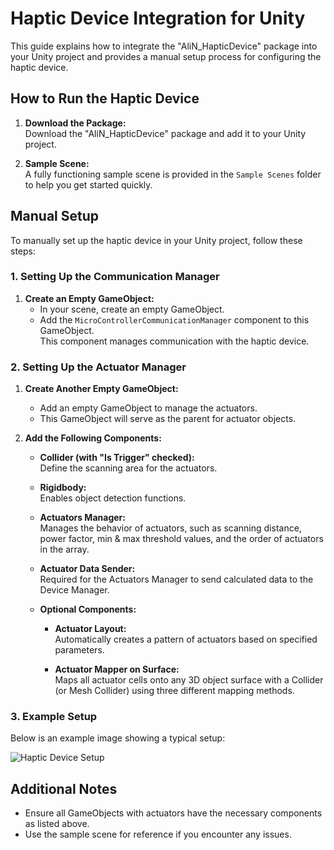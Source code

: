 # Haptic Device Integration for Unity

This guide explains how to integrate the "AliN_HapticDevice" package into your Unity project and provides a manual setup process for configuring the haptic device.

## How to Run the Haptic Device

1. **Download the Package:**  
   Download the "AliN_HapticDevice" package and add it to your Unity project.

2. **Sample Scene:**  
   A fully functioning sample scene is provided in the `Sample Scenes` folder to help you get started quickly.

## Manual Setup

To manually set up the haptic device in your Unity project, follow these steps:

### 1. Setting Up the Communication Manager

1. **Create an Empty GameObject:**  
   - In your scene, create an empty GameObject.
   - Add the `MicroControllerCommunicationManager` component to this GameObject.  
   This component manages communication with the haptic device.

### 2. Setting Up the Actuator Manager

1. **Create Another Empty GameObject:**  
   - Add an empty GameObject to manage the actuators.
   - This GameObject will serve as the parent for actuator objects.

2. **Add the Following Components:**

   - **Collider (with "Is Trigger" checked):**  
     Define the scanning area for the actuators.

   - **Rigidbody:**  
     Enables object detection functions.

   - **Actuators Manager:**  
     Manages the behavior of actuators, such as scanning distance, power factor, min & max threshold values, and the order of actuators in the array.

   - **Actuator Data Sender:**  
     Required for the Actuators Manager to send calculated data to the Device Manager.

   - **Optional Components:**
     - **Actuator Layout:**  
       Automatically creates a pattern of actuators based on specified parameters.
       
     - **Actuator Mapper on Surface:**  
       Maps all actuator cells onto any 3D object surface with a Collider (or Mesh Collider) using three different mapping methods.

### 3. Example Setup

Below is an example image showing a typical setup:

![Haptic Device Setup](./doc/images/haptic_device_setup.png)

## Additional Notes

- Ensure all GameObjects with actuators have the necessary components as listed above.
- Use the sample scene for reference if you encounter any issues.

